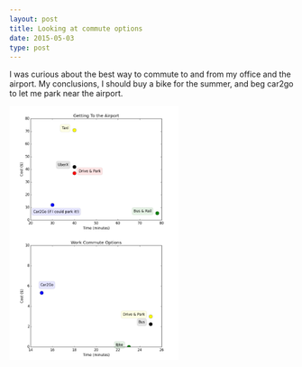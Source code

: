 ```yaml
---
layout: post
title: Looking at commute options
date: 2015-05-03
type: post
---
```


<p>I was curious about the best way to commute to and from my office and the airport.  My conclusions, I should buy a bike for the summer, and beg car2go to let me park near the airport. </p>

<a href="/assets/options.png"><img src="/assets/options.png" width="300" style="float: left"></a>
<a href="/assets/towork.png"><img src="/assets/towork.png" width="300" style="float: left"></a>

<p style="clear: both;">
